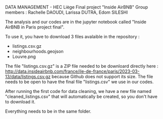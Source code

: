 DATA MANAGEMENT - HEC Liège
Final project "Inside AirBNB"
Group members : Rachelle DAOUDI, Larissa DUTRA, Edom SILESHI

The analysis and our codes are in the jupyter notebook called "Inside AirBNB in Paris project final".

To use it, you have to download 3 files avalaible in the repository :
- listings.csv.gz
- neighbourhoods.geojson
- Louvre.png 

The file "listings.csv.gz" is a ZIP file needed to be downloard directly here : http://data.insideairbnb.com/france/ile-de-france/paris/2023-03-13/data/listings.csv.gz because Github does not support its size. The file needs to be open to have the final file "listings.csv" we use in our codes.

After running the first code for data cleaning, we have a new file named "cleaned_listings.csv" that will automatically be created, so you don't have to download it. 

Everything needs to be in the same folder. 
